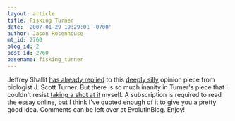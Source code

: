 ```yaml
---
layout: article
title: Fisking Turner
date: '2007-01-29 19:29:01 -0700'
author: Jason Rosenhouse
mt_id: 2760
blog_id: 2
post_id: 2760
basename: fisking_turner
---
```

<p>Jeffrey Shallit <a href="/archives/2007/01/j-scott-turner.html">has already replied</a> to this <a href="http://chronicle.com/weekly/v53/i20/20b02001.htm">deeply silly</a> opinion piece from biologist J. Scott Turner.  But there is so much inanity in Turner's piece that I couldn't resist <a href="http://scienceblogs.com/evolutionblog/2007/01/fisking_turner.php">taking a shot at it</a> myself.  A subscription is required to read the essay online, but I think I've quoted enough of it to give you a pretty good idea.  Comments can be left over at EvolutinBlog.  Enjoy! </p>

